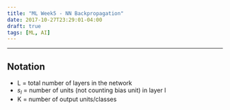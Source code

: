 ```yaml
---
title: "ML Week5 - NN Backpropagation"
date: 2017-10-27T23:29:01-04:00
draft: true
tags: [ML, AI]
---
```


---

## Notation
- L = total number of layers in the network
- $s_l$ = number of units (not counting bias unit) in layer l
- K = number of output units/classes
